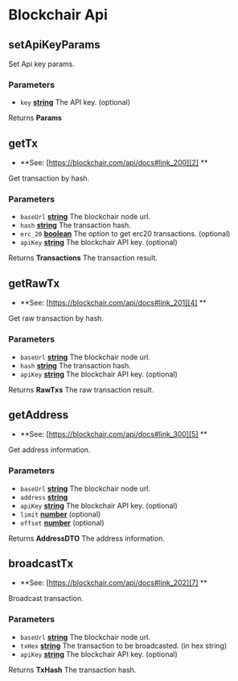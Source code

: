 # Blockchair Api

<!-- Generated by documentation.js. Update this documentation by updating the source code. -->

## setApiKeyParams

Set Api key params.

### Parameters

-   `key` **[string][1]** The API key. (optional)

Returns **Params** 

## getTx

-   **See: [https://blockchair.com/api/docs#link_200][2]
    **

Get transaction by hash.

### Parameters

-   `baseUrl` **[string][1]** The blockchair node url.
-   `hash` **[string][1]** The transaction hash.
-   `erc_20` **[boolean][3]** The option to get erc20 transactions. (optional)
-   `apiKey` **[string][1]** The blockchair API key. (optional)

Returns **Transactions** The transaction result.

## getRawTx

-   **See: [https://blockchair.com/api/docs#link_201][4]
    **

Get raw transaction by hash.

### Parameters

-   `baseUrl` **[string][1]** The blockchair node url.
-   `hash` **[string][1]** The transaction hash.
-   `apiKey` **[string][1]** The blockchair API key. (optional)

Returns **RawTxs** The raw transaction result.

## getAddress

-   **See: [https://blockchair.com/api/docs#link_300][5]
    **

Get address information.

### Parameters

-   `baseUrl` **[string][1]** The blockchair node url.
-   `address` **[string][1]** 
-   `apiKey` **[string][1]** The blockchair API key. (optional)
-   `limit` **[number][6]** (optional)
-   `offset` **[number][6]** (optional)

Returns **AddressDTO** The address information.

## broadcastTx

-   **See: [https://blockchair.com/api/docs#link_202][7]
    **

Broadcast transaction.

### Parameters

-   `baseUrl` **[string][1]** The blockchair node url.
-   `txHex` **[string][1]** The transaction to be broadcasted. (in hex string)
-   `apiKey` **[string][1]** The blockchair API key. (optional)

Returns **TxHash** The transaction hash.

[1]: https://developer.mozilla.org/docs/Web/JavaScript/Reference/Global_Objects/String

[2]: https://blockchair.com/api/docs#link_200

[3]: https://developer.mozilla.org/docs/Web/JavaScript/Reference/Global_Objects/Boolean

[4]: https://blockchair.com/api/docs#link_201

[5]: https://blockchair.com/api/docs#link_300

[6]: https://developer.mozilla.org/docs/Web/JavaScript/Reference/Global_Objects/Number

[7]: https://blockchair.com/api/docs#link_202
